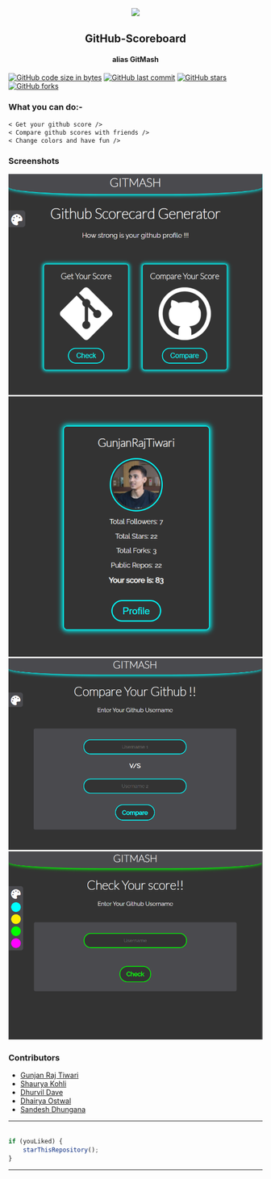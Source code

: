  <p align="center">
    <img src="https://technologyandsociety.org/wp-content/uploads/Logo-Color-1.jpg" />
    <h2 align="center">GitHub-Scoreboard</h2>
    <h4 align="center">alias GitMash</h4>
</p>

[![GitHub code size in bytes](https://img.shields.io/github/languages/code-size/ieeessitvit/GitHub-Scoreboard?logo=github&style=social)](https://github.com/ieeessitvit/GitHub-Scoreboard) [![GitHub last commit](https://img.shields.io/github/last-commit/ieeessitvit/GitHub-Scoreboard?style=social&logo=git)](https://github.com/ieeessitvit/GitHub-Scoreboard) [![GitHub stars](https://img.shields.io/github/stars/ieeessitvit/GitHub-Scoreboard?style=social)](https://github.com/ieeessitvit/GitHub-Scoreboard/stargazers) [![GitHub forks](https://img.shields.io/github/forks/ieeessitvit/GitHub-Scoreboard?style=social)](https://github.com/ieeessitvit/GitHub-Scoreboard/network)


### What you can do:-

```
< Get your github score />
< Compare github scores with friends />
< Change colors and have fun />

```


### Screenshots

<p align="center" style="{ display: flex; flex-wrap: wrap; justify-content: space-evenly}">
    <img src="https://raw.githubusercontent.com/ieeessitvit/GitHub-Scoreboard/main/img/Capture1.PNG" />
    <img src="https://raw.githubusercontent.com/ieeessitvit/GitHub-Scoreboard/main/img/Capture2.PNG" />
    <img src="https://raw.githubusercontent.com/ieeessitvit/GitHub-Scoreboard/main/img/Capture3.PNG" />
    <img src="https://raw.githubusercontent.com/ieeessitvit/GitHub-Scoreboard/main/img/Capture4.PNG" />
    
</p>

### Contributors

- [ Gunjan Raj Tiwari ](https://github.com/GunjanRajTiwari)
- [ Shaurya Kohli ](https://github.com/shauryakohli)
- [ Dhurvil Dave ](https://github.com/Dhruvil-Dave)
- [ Dhairya Ostwal ](https://github.com/dhairyaostwal)
- [ Sandesh Dhungana ](https://github.com/sandesh32)


---------

```javascript

if (youLiked) {
    starThisRepository();
}

```

-----------
